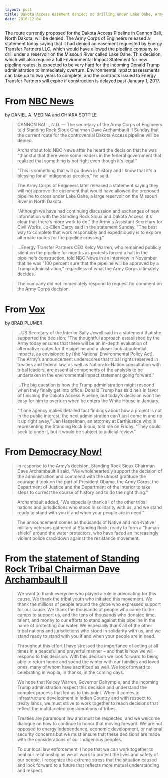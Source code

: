 ```yaml
---
layout: post
title: Dakota Access easement denied; no drilling under Lake Oahe, Army Corps says
date: 2016-12-04 
---
```


The route currently proposed for the Dakota Access Pipeline in Cannon Ball, North Dakota, will be denied.  The Army Corps of Engineers released a statement today saying that it had denied an easement requested by Energy Transfer Partners LLC, which would have allowed the pipeline company to drill under a reservoir on the Missouri River called Lake Oahe.  This decision, which will also require a full Environmental Impact Statement for new pipeline routes, is expected to be very hard for the incoming Donald Trump administration to immediately overturn.  Environmental impact assessments can take up to two years to complete, and the contracts issued to Energy Transfer Partners will expire if construction is delayed past January 1, 2017.  

# From [NBC News](http://www.nbcnews.com/storyline/dakota-pipeline-protests/army-corps-makes-decision-dakota-access-pipeline-n691771)
by DANIEL A. MEDINA and CHIARA SOTTILE

>CANNON BALL, N.D. — The secretary of the Army Corps of Engineers told Standing Rock Sioux Chairman Dave Archambault II Sunday that the current route for the controversial Dakota Access pipeline will be denied.

>Archambaut told NBC News after he heard the decision that he was "thankful that there were some leaders in the federal government that realized that something is not right even though it's legal."

>”This is something that will go down in history and I know that it's a blessing for all indigenous peoples," he said.

>The Army Corps of Engineers later released a statement saying they will not approve the easement that would have allowed the proposed pipeline to cross under Lake Oahe, a large reservoir on the Missouri River in North Dakota.

>"Although we have had continuing discussion and exchanges of new information with the Standing Rock Sioux and Dakota Access, it's clear that there's more work to do," the Army's Assistant Secretary for Civil Works, Jo-Ellen Darcy said in the statement Sunday. "The best way to complete that work responsibly and expeditiously is to explore alternate routes for the pipeline crossing."

>…Energy Transfer Partners CEO Kelcy Warren, who remained publicly silent on the pipeline for months as protests forced a halt in the pipeline's construction, told NBC News in an interview in November that he was "100 percent sure that the pipeline will be approved by a Trump administration," regardless of what the Army Corps ultimately decides.

>The company did not immediately respond to request for comment on the Army Corps decision.

# From [Vox](http://www.vox.com/2016/12/4/13836848/army-corps-blocks-dakota-access-pipeline)
by BRAD PLUMER

>…US Secretary of the Interior Sally Jewell said in a statement that she supported the decision: “The thoughtful approach established by the Army today ensures that there will be an in-depth evaluation of alternative routes for the pipeline and a closer look at potential impacts, as envisioned by [the National Environmental Policy Act]. The Army’s announcement underscores that tribal rights reserved in treaties and federal law, as well as Nation-to-Nation consultation with tribal leaders, are essential components of the analysis to be undertaken in the environmental impact statement going forward.”

>…The big question is how the Trump administration might respond when they finally get into office. Donald Trump has said he’s in favor of finishing the Dakota Access Pipeline, but today’s decision won’t be easy for him to overturn when he enters the White House in January.

>“If one agency makes detailed fact findings about how a project is not in the public interest, the next administration can’t just come in and rip it up right away,” Jan Hasselman, an attorney at Earthjustice who is representing the Standing Rock Sioux, told me on Friday. “They could seek to undo it, but it would be subject to judicial review.”

# From [Democracy Now!](https://democracynow.org/2016/12/4/breaking_obama_admin_halts_dakota_access)

>In response to the Army’s decision, Standing Rock Sioux Chairman Dave Archambault II said, “We wholeheartedly support the decision of the administration and commend with the utmost gratitude the courage it took on the part of President Obama, the Army Corps, the Department of Justice and the Department of the Interior to take steps to correct the course of history and to do the right thing.”

>Archambault added, "We especially thank all of the other tribal nations and jurisdictions who stood in solidarity with us, and we stand ready to stand with you if and when your people are in need."

>The announcement comes as thousands of Native and non-Native military veterans gathered at Standing Rock, ready to form a "human shield" around the water protectors, who have faced an increasingly violent police crackdown against the resistance movement.

# From the [statement of Standing Rock Tribal Chairman Dave Archambault II](http://standwithstandingrock.net/standing-rock-sioux-tribes-statement-u-s-army-corps-engineers-decision-not-grant-easement/)

>We want to thank everyone who played a role in advocating for this cause. We thank the tribal youth who initiated this movement. We thank the millions of people around the globe who expressed support for our cause. We thank the thousands of people who came to the camps to support us, and the tens of thousands who donated time, talent, and money to our efforts to stand against this pipeline in the name of protecting our water. We especially thank all of the other tribal nations and jurisdictions who stood in solidarity with us, and we stand ready to stand with you if and when your people are in need.

>Throughout this effort I have stressed the importance of acting at all times in a peaceful and prayerful manner – and that is how we will respond to this decision. With this decision we look forward to being able to return home and spend the winter with our families and loved ones, many of whom have sacrificed as well. We look forward to celebrating in wopila, in thanks, in the coming days.

>We hope that Kelcey Warren, Governor Dalrymple, and the incoming Trump administration respect this decision and understand the complex process that led us to this point. When it comes to infrastructure development in Indian Country and with respect to treaty lands, we must strive to work together to reach decisions that reflect the multifaceted considerations of tribes.

>Treaties are paramount law and must be respected, and we welcome dialogue on how to continue to honor that moving forward. We are not opposed to energy independence, economic development, or national security concerns but we must ensure that these decisions are made with the considerations of our Indigenous peoples.

>To our local law enforcement, I hope that we can work together to heal our relationship as we all work to protect the lives and safety of our people. I recognize the extreme stress that the situation caused and look forward to a future that reflects more mutual understanding and respect.

